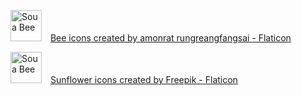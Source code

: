 
<img src="atores/abelha_leste.gif" alt="Sou a Bee"
            style="width:50px; margin-right:10px;"/>
<a href="https://www.flaticon.com/free-icons/bee" title="bee icons">Bee icons created by amonrat rungreangfangsai - Flaticon</a>

<!-- https://www.flaticon.com/free-icon/bee_2831662 -->

<img src="atores/girassol.gif" alt="Sou a Bee"
            style="width:50px; margin-right:10px;"/>
<a href="https://www.flaticon.com/free-icons/sunflower" title="sunflower icons">Sunflower icons created by Freepik - Flaticon</a>

<!-- https://www.flaticon.com/free-icon/sunflower_1682267 --